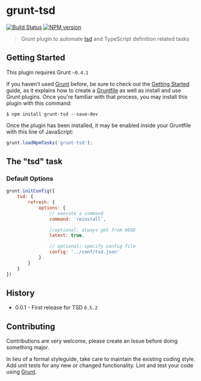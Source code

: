 # grunt-tsd

[![Build Status](https://secure.travis-ci.org/DefinitelyTyped/grunt-tsd.png?branch=master)](http://travis-ci.org/DefinitelyTyped/grunt-tsd) [![NPM version](https://badge.fury.io/js/grunt-tsd.png)](http://badge.fury.io/js/grunt-tsd)

> Grunt plugin to automate [tsd](https://github.com/DefinitelyTyped/tsd/) and TypeScript definition related tasks

## Getting Started

This plugin requires Grunt `~0.4.1`

If you haven't used [Grunt](http://gruntjs.com/) before, be sure to check out the [Getting Started](http://gruntjs.com/getting-started) guide, as it explains how to create a [Gruntfile](http://gruntjs.com/sample-gruntfile) as well as install and use Grunt plugins. Once you're familiar with that process, you may install this plugin with this command:

```shell
$ npm install grunt-tsd --save-dev
```

Once the plugin has been installed, it may be enabled inside your Gruntfile with this line of JavaScript:

```js
grunt.loadNpmTasks('grunt-tsd');
```

## The "tsd" task       

### Default Options

```js
grunt.initConfig({
	tsd: {
		refresh: {
			options: {
				// execute a command
				command: 'reinstall',

				//optional: always get from HEAD
				latest: true,

				// optional: specify config file
				config: '../conf/tsd.json'         
			}
		}
	}
})
```

## History

* 0.0.1 - First release for TSD `0.5.2`

## Contributing

Contributions are very welcome, please create an Issue before doing something major.

In lieu of a formal styleguide, take care to maintain the existing coding style. Add unit tests for any new or changed functionality. Lint and test your code using [Grunt](http://gruntjs.com/).
